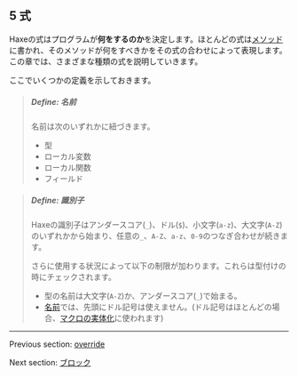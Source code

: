 ## 5 式

Haxeの式はプログラムが**何をするのか**を決定します。ほとんどの式は[メソッド](class-field-method.md)に書かれ、そのメソッドが何をすべきかをその式の合わせによって表現します。この章では、さまざまな種類の式を説明していきます。

ここでいくつかの定義を示しておきます。

> ##### Define: 名前
>
> 
> 名前は次のいずれかに紐づきます。
> 
> * 型
> * ローカル変数
> * ローカル関数
> * フィールド
> 

> ##### Define: 識別子
>
> 
> Haxeの識別子はアンダースコア(`_`)、ドル(`$`)、小文字(`a-z`)、大文字(`A-Z`)のいずれかから始まり、任意の`_`、`A-Z`、`a-z`、`0-9`のつなぎ合わせが続きます。
> 
> さらに使用する状況によって以下の制限が加わります。これらは型付けの時にチェックされます。
> 
> * 型の名前は大文字(`A-Z`)か、アンダースコア(`_`)で始まる。
> * [名前](dictionary.md#define-name)では、先頭にドル記号は使えません。(ドル記号はほとんどの場合、[マクロの実体化](macro-reification.md)に使われます)
>

---

Previous section: [override](class-field-override.md)

Next section: [ブロック](expression-block.md)